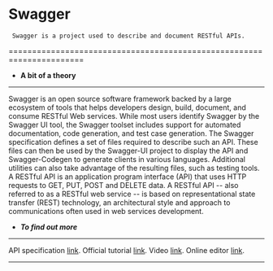 # Swagger

     Swagger is a project used to describe and document RESTful APIs.
======================================================================
- **A bit of a theory**
-----------------------
Swagger is an open source software framework backed by a large ecosystem of tools that helps developers design,
build, document, and consume RESTful Web services. While most users identify Swagger by the Swagger UI tool,
the Swagger toolset includes support for automated documentation, code generation, and test case generation.
The Swagger specification defines a set of files required to describe such an API.
These files can then be used by the Swagger-UI project to display the API and Swagger-Codegen to generate
clients in various languages.
Additional utilities can also take advantage of the resulting files, such as testing tools.
A RESTful API is an application program interface (API) that uses HTTP requests to GET, PUT, POST and DELETE data.
A RESTful API -- also referred to as a RESTful web service -- is based on representational state transfer (REST)
technology, an architectural style and approach to communications often used in web services development.

- ***To find out more***
---------------------------

API specification [link](https://github.com/OAI/OpenAPI-Specification/blob/master/versions/2.0.md).
Official tutorial [link](https://swagger.io/getting-started/).
Video [link](https://www.youtube.com/watch?v=xggucT_xl5U).
Online editor [link](https://http://editor.swagger.io/).

------------